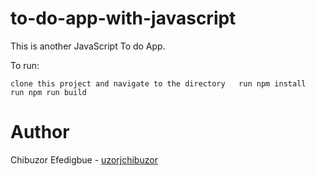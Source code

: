 # to-do-app-with-javascript

This is another JavaScript To do App.

To run:

`clone this project and navigate to the directory  
run npm install  
run npm run build
`

# Author

Chibuzor Efedigbue - [uzorjchibuzor](https://www.github.com/uzorjchibuzor)

